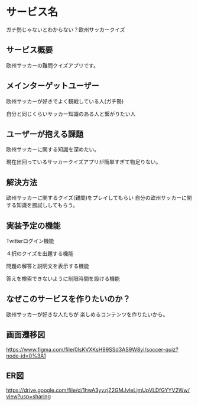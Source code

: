 # サービス名

ガチ勢じゃないとわからない？欧州サッカークイズ

## サービス概要

欧州サッカーの難問クイズアプリです。


## メインターゲットユーザー

欧州サッカーが好きでよく観戦している人(ガチ勢)

自分と同じくらいサッカー知識のある人と繋がりたい人

## ユーザーが抱える課題

欧州サッカーに関する知識を深めたい。

現在出回っているサッカークイズアプリが簡単すぎて物足りない。

## 解決方法

欧州サッカーに関するクイズ(難問)をプレイしてもらい
自分の欧州サッカーに関する知識を腕試ししてもらう。

## 実装予定の機能

Twitterログイン機能

４択のクイズを出題する機能

問題の解答と説明文を表示する機能

答えを検索できないように制限時間を設ける機能

## なぜこのサービスを作りたいのか？

欧州サッカーが好きな人たちが
楽しめるコンテンツを作りたいから。

## 画面遷移図

https://www.figma.com/file/0lsKVXKsH99SSd3AS9W8yI/soccer-quiz?node-id=0%3A1

## ER図

https://drive.google.com/file/d/1hwA3yvzjZ2GMJvleLjmUpVLDfGYYV2Ww/view?usp=sharing
